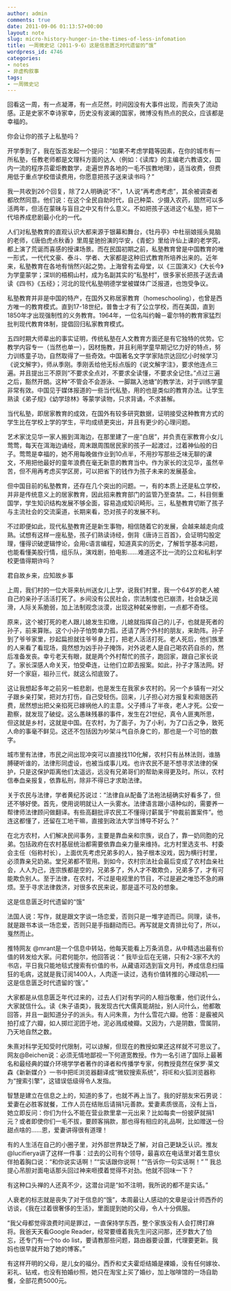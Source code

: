 ```yaml
---
author: admin
comments: true
date: 2011-09-06 01:13:57+00:00
layout: note
slug: micro-history-hunger-in-the-times-of-less-infomation
title: 一周微史记（2011-9-6）这是信息匮乏时代遗留的“饿”
wordpress_id: 4746
categories:
- notes
- 非虚构叙事
tags:
- 一周微史记
---
```


回看这一周，有一点凝滞，有一点茫然，时间因没有大事件出现，而丧失了流动感。正是史家不幸诗家幸，历史没有波澜的国家，微博没有热点的民众，应该都是幸福的。

你会让你的孩子上私塾吗？

开学季到了，我在饭否发起一个提问：“如果不考虑学籍等因素，在你的城市有一所私塾，任教老师都是文理科方面的达人（例如：《读库》的主编老六教语文，国内一流的程序员霍炬教数学，走遍世界各地的一毛不拔教地理），适当收费，但费用低于重点学校借读费用，你愿意把孩子送来读书吗？”

我一共收到26个回复，除了2人明确说“不”，1人说“再考虑考虑”，其余被调查者都欣然同意。他们说：在这个全民自助时代，自己种菜、少摄入农药，固然可以多活两年，但活在蒙昧与盲目之中又有什么意义。不如把孩子送进这个私塾，把下一代培养成悲剧最小化的一代。

人们对私塾教育的直观认识大都来源于银幕和舞台，《牡丹亭》中杜丽娘摇头晃脑的老师，《唐伯虎点秋香》里周星驰扮演的华安，《青蛇》里给许仙上课的老学究，都上演了荒诞而喜感的授课场景。而在民国初期之前，私塾教育曾是中国教育的唯一形式，一代代文豪、泰斗、学者、大家都是这种旧式教育所培养出来的。近年来，私塾教育在各地有悄然兴起之势。上海曾有孟母堂，以《三国演义》《大长今》为学童蒙学；深圳的梧桐山村，成为名副其实的“私塾村”，很多家长把孩子送去诵读《四书》《五经》；河北的现代私塾明德学堂被媒体广泛报道，也饱受争议。

私塾教育并非是中国的特产，在国外又称居家教育（homeschooling），也曾是西方唯一的教育模式。直到17-18世纪，普鲁士才有了公立学校，而在美国，直到1850年才出现强制性的义务教育。1964年，一位名叫约翰－霍尔特的教育家猛烈批判现代教育体制，提倡回归私家教育模式。

五四时期大师辈出的事实证明，传统私塾在人文教育方面还是有它独特的优势。它教学内容专一（当然也单一），因材施教，并且利用学童早期记忆力好的特点，努力训练童子功，自然取得了一些奇效。中国著名文字学家陆宗达回忆小时候学习《说文解字》，师从季刚。季刚丢给他无标点版的《说文解字注》，要求他连点三遍。并且提出三不原则“不要求全点对，不要求全读懂，不要求全记住。”点过三遍之后，豁然开朗。这种“不管会不会游泳、一脚踹入池塘”的教学法，对于训练学童非常有效。中国见于媒体报道的一些当代私塾，用的也是类似的教育办法。让学生熟读《弟子规》《幼学琼林》等蒙学读物，只求背诵，不求甚解。

当代私塾，即居家教育的成效，在国外有较多研究数据，证明接受这种教育方式的学生比在学校上学的学生，平均成绩更突出，并且有更少的心理问题。

艺术家沈见华一家人搬到洱海边，在那里建了一座“白居”，并负责在家教育小女儿莺莺，每天在洱海边诵经，周末跟周围居民家的孩子一起渡过，过着神仙般的日子。莺莺是幸福的，她不用每晚做作业到10点半，不用抄写那些乏味无聊的课文，不用把他最好的童年浪费在毫无新意的教育当中。作为家长的沈见华，虽然辛苦，但不用再考虑买学区房，可以把省下的钱作为孩子未来的发展基金。

但中国目前的私塾教育，还存在几个突出的问题。一，有的本质上还是私立学校，并非是传统意义上的居家教育，因此招来教育部门的监管乃至查禁。二，科目侧重国学，学生知识结构发展不够全面，容易造成知识畸形。三，私塾教育切断了孩子与主流社会的交流渠道，长期来看，恐对孩子的发展不利。

不过即便如此，现代私塾教育还是新生事物，相信随着它的发展，会越来越走向成熟。试想有这样一座私塾，孩子们熟读诗经，倒背《唐诗三百首》，会证明勾股定理，懂得识破逻辑悖论，会用c语言编程，知道真实的历史，了解哲学基本问题，也能看懂美股行情，组乐队，演戏剧，拍电影……难道这不比一流的公立和私利学校更值得期许吗？

君自故乡来，应知故乡事

上周，我们村的一位大哥来杭州送女儿上学，说我们村里，我一个64岁的老人被自己的亲孙子活活打死了。乡间没有公民社会，宗法制度也已崩溃，社会缺乏润滑，人际关系脆弱，加上法制观念淡漠，出现这种弑亲惨剧，一点都不奇怪。

原来，这个被打死的老人跟儿媳发生扣缴，儿媳就指挥自己的儿子，也就是死者的孙子，前来算账。这个小孙子怕势单力孤，还请了两个外村的朋友，来助阵。孙子到了爷爷家里，抄起扁担就往爷爷身上打，把老人活活打死。老人死后，他们族里的人来看了看现场，竟然想为凶手孙子掩饰，对外说老人是自己喝农药自杀的，然后准备发丧。幸亏老天有眼，就是两个外村帮忙的孩子，跑回家，跟自己家长说了。家长深感人命关天，怕受牵连，让他们立即去报案。如此，孙子才落法网。好好一个家庭，祖孙三代，就这么彻底毁了。

这让我想起多年之前另一桩悲剧，也是发生在我家乡农村的。另一个乡镇有一对父子跟乡亲打架，把对方打伤，自己受轻伤。回来，儿子担心对方报复和索赔医药费，居然想出把父亲掐死已嫁祸他人的主意。父子搏斗了半夜，老人才死。公安一勘察，就发现了破绽。这么愚昧残暴的事件，发生在21世纪，真令人匪夷所思，但这就是乡村，这就是中国。在农村，为了面子，为了小利，为了口舌之争，致死人命的事毫不鲜见。这还不包括因为吵架斗气自杀身亡的，那也是一个可怕的数字。

城市里有法律，市民之间出现冲突可以直接找110化解，农村只有丛林法则，谁胳膊硬听谁的，法律形同虚设，也被当成事儿戏。也许农民不是不想寻求法律的保护，只是这保护距离他们太遥远，远没有兄弟哥们的帮助来得更及时。所以，农村信奉血亲报复，依靠私刑，除非不得已才求助法律。

关于农民与法律，学者黄纪苏说过：“法律自从配备了法袍法槌确实好看多了，但还不够好使。首先，使用说明就让人一头雾水。法律语言跟小语种似的，需要养一帮律师法律顾问做翻译。有些高翻批评农民工不懂得讨薪属于“仲裁前置案件”。他连这都懂了，还留在工地干嘛，直接到政法大学当博导不好么？”

在北方农村，人们解决民间事务，主要是靠血亲和宗族，说白了，靠一奶同胞的兄弟。包括政府在农村基层统治都需要依靠血亲力量来维持。北方村里选支书、村委会主任（俗称村长），上面优先考虑兄弟多的人，独子根本没戏，因为横行村里，必须靠亲兄奶弟。堂兄弟都不管用。到如今，农村宗法社会最后变成了农村血亲社会，人人为己，连宗族都是空的，兄弟多了，外人才不敢欺负，兄弟多了，才有可能欺负别人。至于法律，在农村，不过是电视里的节目，不过是避之唯恐不急的麻烦。至于寻求法律救济，对很多农民来说，那是遥不可及的想象。

这是信息匮乏时代遗留的“饿”

法国人说：写作，就是跟文字谈一场恋爱，否则只是一堆字迹而已。同理，读书，就是跟书本谈一场恋爱，否则只是手指翻动而已。再写就是文青排比句了，所以，戛然而止。

推特网友 @mrant是一个信息中转站，他每天能看上万条消息，从中精选出最有价值的转发给大家。问君何能尔，他回答说：“
我毕业后在无锡，只有2-3家不大的书店，平日我只能地毯式搜索有价值的书，从藏语邓选到盲文月刊，养成信息扫描狂的毛病，这就是我订阅1400人，人肉逐一读过，选有价值转推的心理动机——这是信息匮乏时代遗留的‘饿’。”

大家都是从信息匮乏年代过来的，过去人们对有学问的人相当敬重，他们说什么，大家就信什么。读《朱子语类》，我发现古代大儒真能胡扯，别人问什么，他都敢回答，并且一副知道分子的派头。有人问朱熹，为什么雪花六瓣。他答：是霰被风拍打成了六瓣，如人掷烂泥团于地，泥必溅成棱瓣。又因为，六是阴数，雪属阴，乃天地自然之数。

朱熹对科学无知受时代限制，可以谅解，但现在的教授如果还这样就不可思议了。网友@Beichen说：必须无情地鄙视一下何道宽教授。作为一名引进了国际上最著名和最经典的媒介环境学学者著作的译者和传播学专家，何教授竟然在保罗·莱文森《新新媒介》一书中把IE浏览器翻译成“微软搜索系统”，将IE和火狐浏览器称为“搜索引擎”，这错误低级得令人发指。

智慧是建立在信息之上的，知道的多了，也就不再上当了。我的好朋友宋石男说：爱妻在必胜客就餐，工作人员在结账后请捐1元善款。爱妻素质很高，没有上当，她立即反问：你们为什么不能在营业款里拿一元出来？比如每卖一份披萨就捐1元？或者即使你们一毛不拔，要顾客捐款，那也得有相应的礼品啊，比如赠送一份甜点啥的……恩，爱妻讲得很有道理！

有的人生活在自己的小圈子里，对外部世界缺乏了解，对自己更缺乏认识。推友@lucifierya讲了这样一件事：过去的公司有个领导，最喜欢在电话里对着生意伙伴拍着胸口说：“和你说实话啊！”“实话跟你说啊！”“告诉你一句实话啊！”＂我总提心吊胆对面电话那头回过神来咂摸着觉得不对劲。他就不回味一下？

有这种口头禅的人还真不少，这潜台词是“如不注明，我所说的都不是实话。”

人衰老的标志就是丧失了对于信息的“饿”，本周最让人感动的文章是设计师西乔的访谈，《我在过着很奢侈的生活》，里面提到她的父母，令人十分佩服。

“我父母都觉得浪费时间是罪过，一直保持学东西，整个家族没有人会打牌打麻将。我爸天天看Google
Reader，经常要缠着我先生问这问那，还岁数大了怕忘，还专门有一个to do
list，要请教那些问题，路由器要设置，代理要更新。我妈也很早就开始了她的博客。”

有这样开明的父母，是儿女的福分。西乔和丈夫霍炬结婚是裸婚，没有任何嫁妆、彩礼、钻戒，也没有拍婚纱照，她只在淘宝上买了婚纱，加上咖啡馆的一场自助餐，全部花费5000元。
